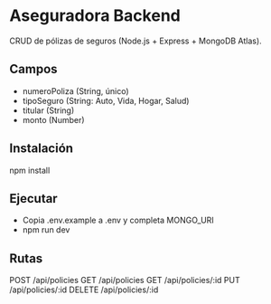 # Aseguradora Backend

CRUD de pólizas de seguros (Node.js + Express + MongoDB Atlas).

## Campos
- numeroPoliza (String, único)
- tipoSeguro (String: Auto, Vida, Hogar, Salud)
- titular (String)
- monto (Number)

## Instalación
npm install

## Ejecutar
- Copia .env.example a .env y completa MONGO_URI
- npm run dev

## Rutas
POST   /api/policies
GET    /api/policies
GET    /api/policies/:id
PUT    /api/policies/:id
DELETE /api/policies/:id
